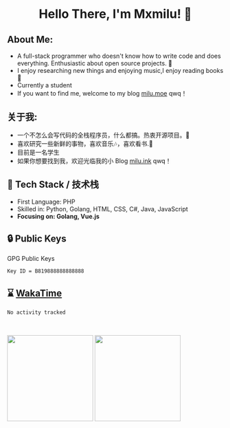 <h1 align="center"> Hello There, I'm Mxmilu! 👋 </h1>

##  About Me: 
* A full-stack programmer who doesn't know how to write code and does everything. Enthusiastic about open source projects. 🤔
* I enjoy researching new things and enjoying music,I enjoy reading books 📖
* Currently a student
* If you want to find me, welcome to my blog [milu.moe](https://milu.moe) qwq！

##  关于我: 
* 一个不怎么会写代码的全栈程序员，什么都搞。热衷开源项目。🤔
* 喜欢研究一些新鲜的事物，喜欢音乐🎶，喜欢看书.📖
* 目前是一名学生
* 如果你想要找到我，欢迎光临我的小 Blog [milu.ink](https://milu.ink) qwq！

## 🔭 Tech Stack / 技术栈

* First Language: PHP
* Skilled in: Python, Golang, HTML, CSS, C#, Java, JavaScript
* **Focusing on: Golang, Vue.js**

## 🔒 Public Keys

GPG Public Keys 

```
Key ID = B819888888888888
```

## ⌛️ [WakaTime](https://wakatime.com/)

<!--START_SECTION:waka-->

```txt
No activity tracked
```

<!--END_SECTION:waka-->

<br/>

<p>
    <img src="https://github-readme-stats.vercel.app/api?username=Mxmilu666&show_icons=true&show=reviews,discussions_started,discussions_answered,prs_merged,prs_merged_percentage)](https://github.com/anuraghazra/github-readme-stats" style="height: 200px;" align="center"/>
    <img src="https://github-readme-stats.vercel.app/api/top-langs/?username=Mxmilu666&layout=donut" style="height: 200px;" align="center"/>
</p>